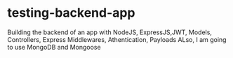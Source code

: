# testing-backend-app
Building the backend of an app with NodeJS, ExpressJS,JWT, Models, Controllers, Express Middlewares, Athentication, Payloads
ALso, I am going to use MongoDB and Mongoose
